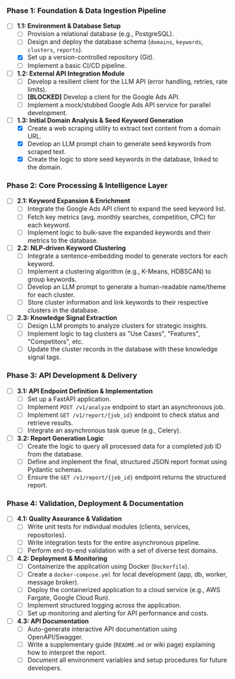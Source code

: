 ### Phase 1: Foundation & Data Ingestion Pipeline

- [ ] **1.1: Environment & Database Setup**
    - [ ] Provision a relational database (e.g., PostgreSQL).
    - [ ] Design and deploy the database schema (`domains`, `keywords`, `clusters`, `reports`).
    - [X] Set up a version-controlled repository (Git).
    - [ ] Implement a basic CI/CD pipeline.

- [ ] **1.2: External API Integration Module**
    - [ ] Develop a resilient client for the LLM API (error handling, retries, rate limits).
    - [ ] **[BLOCKED]** Develop a client for the Google Ads API.
    - [ ] Implement a mock/stubbed Google Ads API service for parallel development.

- [ ] **1.3: Initial Domain Analysis & Seed Keyword Generation**
    - [X] Create a web scraping utility to extract text content from a domain URL.
    - [X] Develop an LLM prompt chain to generate seed keywords from scraped text.
    - [X] Create the logic to store seed keywords in the database, linked to the domain.

### Phase 2: Core Processing & Intelligence Layer

- [ ] **2.1: Keyword Expansion & Enrichment**
    - [ ] Integrate the Google Ads API client to expand the seed keyword list.
    - [ ] Fetch key metrics (avg. monthly searches, competition, CPC) for each keyword.
    - [ ] Implement logic to bulk-save the expanded keywords and their metrics to the database.

- [ ] **2.2: NLP-driven Keyword Clustering**
    - [ ] Integrate a sentence-embedding model to generate vectors for each keyword.
    - [ ] Implement a clustering algorithm (e.g., K-Means, HDBSCAN) to group keywords.
    - [ ] Develop an LLM prompt to generate a human-readable name/theme for each cluster.
    - [ ] Store cluster information and link keywords to their respective clusters in the database.

- [ ] **2.3: Knowledge Signal Extraction**
    - [ ] Design LLM prompts to analyze clusters for strategic insights.
    - [ ] Implement logic to tag clusters as "Use Cases", "Features", "Competitors", etc.
    - [ ] Update the cluster records in the database with these knowledge signal tags.

### Phase 3: API Development & Delivery

- [ ] **3.1: API Endpoint Definition & Implementation**
    - [ ] Set up a FastAPI application.
    - [ ] Implement `POST /v1/analyze` endpoint to start an asynchronous job.
    - [ ] Implement `GET /v1/report/{job_id}` endpoint to check status and retrieve results.
    - [ ] Integrate an asynchronous task queue (e.g., Celery).

- [ ] **3.2: Report Generation Logic**
    - [ ] Create the logic to query all processed data for a completed job ID from the database.
    - [ ] Define and implement the final, structured JSON report format using Pydantic schemas.
    - [ ] Ensure the `GET /v1/report/{job_id}` endpoint returns the structured report.

### Phase 4: Validation, Deployment & Documentation

- [ ] **4.1: Quality Assurance & Validation**
    - [ ] Write unit tests for individual modules (clients, services, repositories).
    - [ ] Write integration tests for the entire asynchronous pipeline.
    - [ ] Perform end-to-end validation with a set of diverse test domains.

- [ ] **4.2: Deployment & Monitoring**
    - [ ] Containerize the application using Docker (`Dockerfile`).
    - [ ] Create a `docker-compose.yml` for local development (app, db, worker, message broker).
    - [ ] Deploy the containerized application to a cloud service (e.g., AWS Fargate, Google Cloud Run).
    - [ ] Implement structured logging across the application.
    - [ ] Set up monitoring and alerting for API performance and costs.

- [ ] **4.3: API Documentation**
    - [ ] Auto-generate interactive API documentation using OpenAPI/Swagger.
    - [ ] Write a supplementary guide (`README.md` or wiki page) explaining how to interpret the report.
    - [ ] Document all environment variables and setup procedures for future developers.